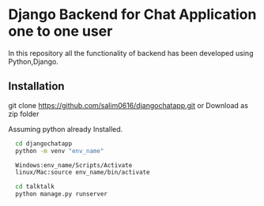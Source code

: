 
# Django Backend for Chat Application one to one user

In this repository all the functionality of backend has been developed using Python,Django.


## Installation

git clone https://github.com/salim0616/djangochatapp.git
or
Download as zip folder

Assuming python already Installed.

```bash
  cd djangochatapp
  python -m venv "env_name"

  Windows:env_name/Scripts/Activate
  linux/Mac:source env_name/bin/activate

  cd talktalk
  python manage.py runserver 

```


